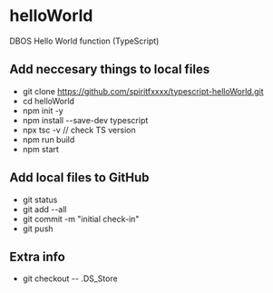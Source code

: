 # helloWorld
DBOS Hello World function (TypeScript)

## Add neccesary things to local files
* git clone https://github.com/spiritfxxxx/typescript-helloWorld.git
* cd helloWorld
* npm init -y
* npm install --save-dev typescript
* npx tsc -v                                                 // check TS version
* npm run build
* npm start

## Add local files to GitHub
* git status
* git add --all
* git commit -m "initial check-in"
* git push

## Extra info
* git checkout -- .DS_Store
